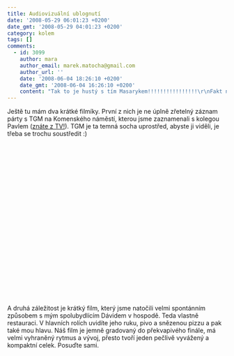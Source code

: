 ```yaml
---
title: Audiovizuální ublognutí
date: '2008-05-29 06:01:23 +0200'
date_gmt: '2008-05-29 04:01:23 +0200'
category: kolem
tags: []
comments:
  - id: 3099
    author: mara
    author_email: marek.matocha@gmail.com
    author_url: ''
    date: '2008-06-04 18:26:10 +0200'
    date_gmt: '2008-06-04 16:26:10 +0200'
    content: "Tak to je hustý s tím Masarykem!!!!!!!!!!!!!!!!\r\nFakt nářez!!!!!!!!!!!!!!!!!!!!!!!!!!!!!!!!!!!!!!!!!!!!!!!\r\nHodně super a líbí se mi to!!!!!!!!!!!!!!!!!!!!!!!\r\n\r\nJen tak dál Jeane  :)"
---
```

<p>Ještě tu mám dva krátké filmíky. První z nich je ne úplně zřetelný záznam párty s TGM na Komenského náměstí, kterou jsme zaznamenali s kolegou Pavlem (<a href="http://fsspodcast.cz">znáte z TV!</a>). TGM je ta temná socha uprostřed, abyste ji viděli, je třeba se trochu soustředit :)</p>
<p><object width="425" height="355"><param name="movie" value="http://www.youtube.com/v/1yd2PMqC-7w&hl=en"></param><param name="wmode" value="transparent"></param><embed src="http://www.youtube.com/v/1yd2PMqC-7w&hl=en" type="application/x-shockwave-flash" wmode="transparent" width="425" height="355"></embed></object></p>
<p>A druhá záležitost je krátký film, který jsme natočili velmi spontánním způsobem s mým spolubydlícím Dávidem v hospodě. Teda vlastně restauraci. V hlavních rolích uvidíte jeho ruku, pivo a snězenou pizzu a pak také mou hlavu. Náš film je jemně gradovaný do překvapivého finále, má velmi vyhraněný rytmus a vývoj, přesto tvoří jeden pečlivě vyvážený a kompaktní celek. Posuďte sami.</p>
<p><object width="425" height="355"><param name="movie" value="http://www.youtube.com/v/zlg4Jr3dsJY&hl=en"></param><param name="wmode" value="transparent"></param><embed src="http://www.youtube.com/v/zlg4Jr3dsJY&hl=en" type="application/x-shockwave-flash" wmode="transparent" width="425" height="355"></embed></object></p>
